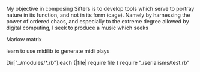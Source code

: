 My objective in composing Sifters is to develop tools which serve to portray
nature in its function, and not in its form (cage). Namely by harnessing the power of
ordered chaos, and especially to the extreme degree allowed by digital computing,
I seek to produce a music which seeks 

Markov matrix

learn to use midilib to generate midi plays

Dir["../modules/*.rb"].each {|file| require file }
require "./serialisms/test.rb"